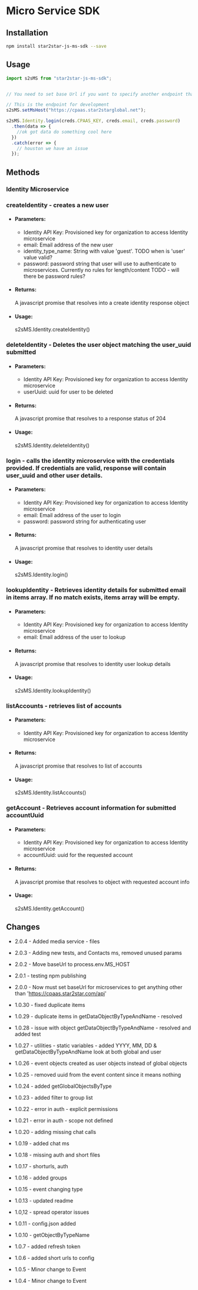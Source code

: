 # Micro Service SDK

## Installation

```bash
npm install star2star-js-ms-sdk --save
```

## Usage

```javascript
import s2sMS from "star2star-js-ms-sdk";


// You need to set base Url if you want to specify another endpoint than production(https://cpaas.star2star.com/api) 

// This is the endpoint for development
s2sMS.setMsHost("https://cpaas.star2starglobal.net");

s2sMS.Identity.login(creds.CPAAS_KEY, creds.email, creds.password)
  .then(data => {
    //ok got data do something cool here
  })
  .catch(error => {
    // houston we have an issue
  });
```

## Methods

### Identity Microservice

### **createIdentity** - creates a new user
    
- #### **Parameters**:

  - Identity API Key: Provisioned key for organization to access Identity microservice   
  - email: Email address of the new user
  - identity_type_name: String with value 'guest'. TODO when is 'user' value valid?
  - password: password string that user will use to authenticate to microservices.  Currently no rules for length/content TODO - will there be password rules?

- #### **Returns**:
  
    A javascript promise that resolves into a create identity response object

- #### **Usage**:

    s2sMS.Identity.createIdentity()


### **deleteIdentity** - Deletes the user object matching the user_uuid submitted 

- #### **Parameters**:
  - Identity API Key: Provisioned key for organization to access Identity microservice   
  - userUuid: uuid for user to be deleted

- #### **Returns**:
    A javascript promise that resolves to a response status of 204

- #### **Usage**:
   s2sMS.Identity.deleteIdentity()


### **login** - calls the identity microservice with the credentials provided.  If credentials are valid, response will contain user_uuid and other user details.

- #### **Parameters**:
  - Identity API Key: Provisioned key for organization to access Identity microservice   
  - email: Email address of the user to login
  - password: password string for authenticating user 

- #### **Returns**:
  
    A javascript promise that resolves to identity user details

- #### **Usage**:

    s2sMS.Identity.login()


### **lookupIdentity** - Retrieves identity details for submitted email in items array.  If no match exists, items array will be empty.

- #### **Parameters**:
  - Identity API Key: Provisioned key for organization to access Identity microservice   
  - email: Email address of the user to lookup

- #### **Returns**:
  
    A javascript promise that resolves to identity user lookup details

- #### **Usage**:

    s2sMS.Identity.lookupIdentity()

###  **listAccounts** - retrieves list of accounts
- #### **Parameters**:
  - Identity API Key: Provisioned key for organization to access Identity microservice   

- #### **Returns**:
  
    A javascript promise that resolves to list of accounts

- #### **Usage**:

    s2sMS.Identity.listAccounts()


### **getAccount** - Retrieves account information for submitted accountUuid
- #### **Parameters**:
  - Identity API Key: Provisioned key for organization to access Identity microservice   
  - accountUuid: uuid for the requested account

- #### **Returns**:
  
    A javascript promise that resolves to object with requested account info

- #### **Usage**:

    s2sMS.Identity.getAccount()



## Changes

* 2.0.4 - Added media service - files 
* 2.0.3 - Adding new tests, and Contacts ms, removed unused params
* 2.0.2 - Move baseUrl to process.env.MS_HOST
* 2.0.1 - testing npm publishing
* 2.0.0 - Now must set baseUrl for microservices to get anything other than 'https://cpaas.star2star.com/api'

* 1.0.30 - fixed duplicate items
* 1.0.29 - duplicate items in getDataObjectByTypeAndName - resolved
* 1.0.28 - issue with object getDataObjectByTypeAndName - resolved and added test
* 1.0.27 - utilities - static variables - added YYYY, MM, DD & getDataObjectByTypeAndName look at both global and user
* 1.0.26 - event objects created as user objects instead of global objects
* 1.0.25 - removed uuid from the event content since it means nothing
* 1.0.24 - added getGlobalObjectsByType
* 1.0.23 - added filter to group list
* 1.0.22 - error in auth - explicit permissions
* 1.0.21 - error in auth - scope not defined
* 1.0.20 - adding missing chat calls
* 1.0.19 - added chat ms
* 1.0.18 - missing auth and short files
* 1.0.17 - shorturls, auth
* 1.0.16 - added groups
* 1.0.15 - event changing type
* 1.0.13 - updated readme
* 1.0,12 - spread operator issues
* 1.0.11 - config.json added
* 1.0.10 - getObjectByTypeName
* 1.0.7 - added refresh token
* 1.0.6 - added short urls to config
* 1.0.5 - Minor change to Event
* 1.0.4 - Minor change to Event
